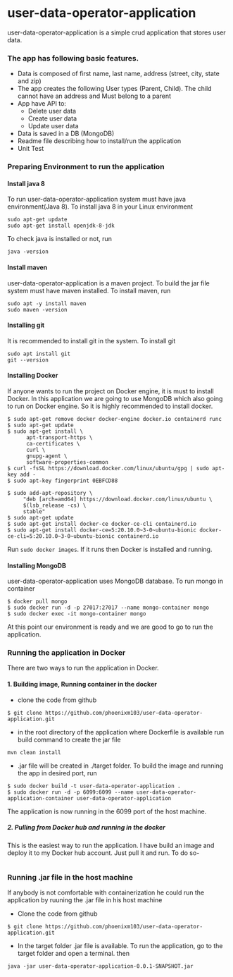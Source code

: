 # user-data-operator-application
user-data-operator-application is a simple crud application that stores user data. 
### The app has following basic features.
- Data is composed of first name, last name, address (street, city, state and zip)
- The app creates the following User types (Parent, Child). The child cannot have an address and Must belong to a parent
- App have API to:
	- Delete user data
	- Create user data
	- Update user data
- Data is saved in a DB (MongoDB)
- Readme file describing how to install/run the application
- Unit Test
### Preparing Environment to run the application
#### Install java 8
To run user-data-operator-application system must have java environment(Java 8). To install java 8 in your Linux environment
```
sudo apt-get update
sudo apt-get install openjdk-8-jdk
``` 
To check java is installed or not, run
```
java -version
```
#### Install maven
user-data-operator-application is a maven project. To build the jar file system must have maven installed. To install maven, run
```$xslt
sudo apt -y install maven
sudo maven -version
``` 
#### Installing git
It is recommended to install git in the system. To install git
```$xslt
sudo apt install git
git --version
``` 
#### Installing Docker
If anyone wants to run the project on Docker engine, it is must to install Docker. In this application we are going to use MongoDB which also going to run on Docker engine. So it is highly recommended to install docker.
```$xslt
$ sudo apt-get remove docker docker-engine docker.io containerd runc
$ sudo apt-get update
$ sudo apt-get install \
      apt-transport-https \
      ca-certificates \
      curl \
      gnupg-agent \
      software-properties-common
$ curl -fsSL https://download.docker.com/linux/ubuntu/gpg | sudo apt-key add -
$ sudo apt-key fingerprint 0EBFCD88

$ sudo add-apt-repository \
     "deb [arch=amd64] https://download.docker.com/linux/ubuntu \
     $(lsb_release -cs) \
     stable"
$ sudo apt-get update
$ sudo apt-get install docker-ce docker-ce-cli containerd.io
$ sudo apt-get install docker-ce=5:20.10.0~3-0~ubuntu-bionic docker-ce-cli=5:20.10.0~3-0~ubuntu-bionic containerd.io
```
Run ```sudo docker images```. If it runs then Docker is installed and running.

#### Installing MongoDB
user-data-operator-application uses MongoDB database. To run mongo in container
```$xslt
$ docker pull mongo
$ sudo docker run -d -p 27017:27017 --name mongo-container mongo
$ sudo docker exec -it mongo-container mongo
```
At this point our environment is ready and we are good to go to run the application.

### Running the application in Docker
There are two ways to run the application in Docker.
#### 1. Building image, Running container in the docker 
- clone the code from github
``` 
$ git clone https://github.com/phoenixm103/user-data-operator-application.git
```
- in the root directory of the application where Dockerfile is available run build command to create the jar file
```$xslt
mvn clean install 
```
- .jar file will be created in ./target folder. To build the image and running the app in desired port, run
```
$ sudo docker build -t user-data-operator-application .
$ sudo docker run -d -p 6099:6099 --name user-data-operator-application-container user-data-operator-application

```
The application is now running in the 6099 port of the host machine.
##### 2. Pulling from Docker hub and running in the docker
This is the easiest way to run the application. I have build an image and deploy it to my Docker hub account. Just pull it and run.
To do so-
```$xslt

```

### Running .jar file in the host machine
If anybody is not comfortable with containerization he could run the application  by ruuning the .jar file in his host machine
- Clone the code from github
``` 
$ git clone https://github.com/phoenixm103/user-data-operator-application.git
```
- In the target folder .jar file is available. To run the application, go to the target folder and open a terminal. then
```$xslt
java -jar user-data-operator-application-0.0.1-SNAPSHOT.jar 
```
